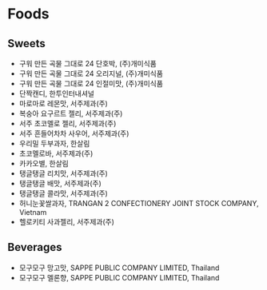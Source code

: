 # Foods
## Sweets
* 구워 만든 곡물 그대로 24 단호박, (주)개미식품
* 구워 만든 곡물 그대로 24 오리지널, (주)개미식품
* 구워 만든 곡물 그대로 24 인절미맛, (주)개미식품
* 단짝캔디, 한투인터내셔널
* 마로마로 레몬맛, 서주제과(주)
* 복숭아 요구르트 젤리, 서주제과(주)
* 서주 초코멜로 젤리, 서주제과(주)
* 서주 흔들어차차 사우어, 서주제과(주)
* 우리밀 두부과자, 한살림
* 초코멜로바, 서주제과(주)
* 카카오별, 한살림
* 탱글탱글 리치맛, 서주제과(주)
* 탱글탱글 배맛, 서주제과(주)
* 탱글탱글 콜라맛, 서주제과(주)
* 허니눈꽃쌀과자, TRANGAN 2 CONFECTIONERY JOINT STOCK COMPANY, Vietnam
* 헬로키티 사과젤리, 서주제과(주)

## Beverages
* 모구모구 망고맛, SAPPE PUBLIC COMPANY LIMITED, Thailand
* 모구모구 멜론향, SAPPE PUBLIC COMPANY LIMITED, Thailand
